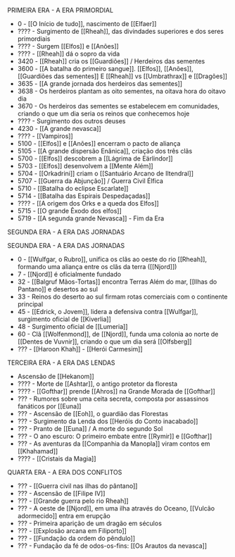 PRIMEIRA ERA - A ERA PRIMORDIAL

 * 0 - [[O Início de tudo]], nascimento de [[Elfaer]]
 * ???? - Surgimento de [[Rheah]], das divindades superiores e dos seres primordiais
 * ???? - Surgem [[Elfos]] e [[Anões]]
 * ???? - [[Rheah]] dá o sopro da vida
 * 3420 - [[Rheah]] cria os [[Guardiões]] / Herdeiros das sementes
 * 3600 - [[A batalha do primeiro sangue]]. [[Elfos]], [[Anões]], [[Guardiões das sementes]] E [[Rheah]] vs [[Umbrathrax]] e [[Dragões]]
 * 3635 - [[A grande jornada dos herdeiros das sementes]]
 * 3638 - Os herdeiros plantam as oito sementes, na oitava hora do oitavo dia
 * 3670 - Os herdeiros das sementes se estabelecem em comunidades, criando o que um dia seria os reinos que conhecemos hoje
 * ???? - Surgimento dos outros deuses
 * 4230 - [[A grande nevasca]]
 * ???? - [[Vampiros]]
 * 5100 - [[Elfos]] e [[Anões]] encerram o pacto de aliança
 * 5105 - [[A grande dispersão Enânica]], criação dos três clãs
 * 5700 - [[Elfos]] descobrem a [[Lágrima de Eärlindor]]
 * 5703 - [[Elfos]] desenvolvem a [[Mente Além]]
 * 5704 - [[Orkadrini]] criam o [[Santuário Arcano de Iltendral]]
 * 5707 - [[Guerra da Abjunção]] / Guerra Civil Élfica
 * 5710 - [[Batalha do eclipse Escarlate]]
 * 5714 - [[Batalha das Espirais Despedaçadas]]
 * ???? - [[A origem dos Orks e a queda dos Elfos]]
 * 5715 - [[O grande Êxodo dos elfos]]
 * 5719 - [[A segunda grande Nevasca]] - Fim da Era

SEGUNDA ERA - A ERA DAS JORNADAS


SEGUNDA ERA - A ERA DAS JORNADAS

 * 0 - [[Wulfgar, o Rubro]], unifica os clãs ao oeste do rio [[Rheah]], formando uma aliança entre os clãs da terra ([[Njord]])
 * 7 - [[Njord]] é oficialmente fundado
 * 32 - [[Balgruf Mãos-Tortas]] encontra Terras Além do mar, [[Ilhas do Pantano]] e desertos ao sul
 * 33 - Reinos do deserto ao sul firmam rotas comerciais com o continente principal
 * 45 - [[Edrick, o Jovem]], lidera a defensiva contra [[Wulfgar]], surgimento oficial de [[Kiverlia]]
 * 48 - Surgimento oficial de [[Lumeria]]
 * 60 - Clã [[Wolfenmond]], de [[Njord]], funda uma colonia ao norte de [[Dentes de Vuvnir]], criando o que um dia será [[Olfsberg]]
 * ??? - [[Haroon Khah]] - [[Herói Carmesim]]


TERCEIRA ERA - A ERA DAS LENDAS

 * Ascensão de [[Hekanom]]
 * ???? - Morte de [[Ashtar]], o antigo protetor da floresta
 * ???? - [[Gofthar]] prende [[Ahros]] na Grande Morada de [[Gofthar]]
 * ??? - Rumores sobre uma ceita secreta, composta por assassinos fanáticos por [[Euna]]
 * ??? - Ascensão de [[Eoh]], o guardião das Florestas
 * ??? - Surgimento da Lenda dos [[Heróis do Conto inacabado]]
 * ??? - Pranto de [[Euna]] / A morte do segundo Sol
 * ??? - O ano escuro: O primeiro embate entre [[Rymir]] e [[Gofthar]]
 * ??? - As aventuras da [[Companhia da Manopla]] viram contos em [[Khahamad]]
 * ???? - [[Cristais da Magia]]


QUARTA ERA - A ERA DOS CONFLITOS

 * ??? - [[Guerra civil nas ilhas do pântano]]
 * ??? - Ascensão de [[Filipe IV]]
 * ??? - [[Grande guerra pelo rio Rheah]]
 * ??? - A oeste de [[Njord]], em uma ilha através do Oceano, [[Vulcão adormecido]] entra em erupção
 * ??? - Primeira aparição de um dragão em séculos
 * ??? - [[Explosão arcana em Filiporto]]
 * ??? - [[Fundação da ordem do pêndulo]]
 * ??? - Fundação da fé de odos-os-fins: [[Os Arautos da nevasca]]






